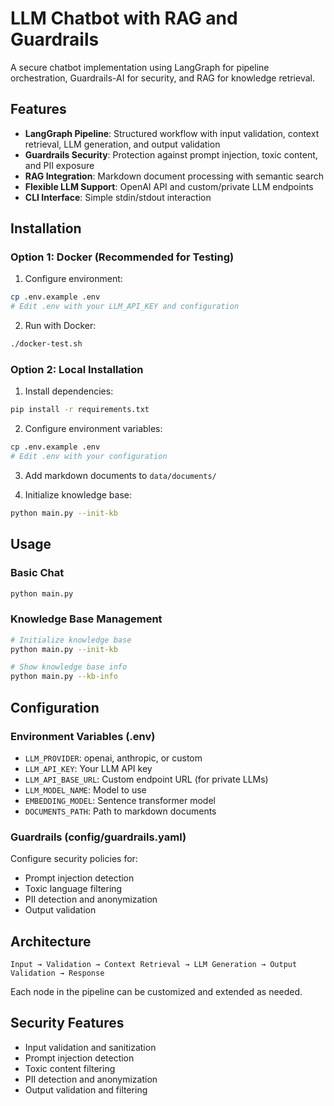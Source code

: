 # LLM Chatbot with RAG and Guardrails

A secure chatbot implementation using LangGraph for pipeline orchestration, Guardrails-AI for security, and RAG for knowledge retrieval.

## Features

- **LangGraph Pipeline**: Structured workflow with input validation, context retrieval, LLM generation, and output validation
- **Guardrails Security**: Protection against prompt injection, toxic content, and PII exposure
- **RAG Integration**: Markdown document processing with semantic search
- **Flexible LLM Support**: OpenAI API and custom/private LLM endpoints
- **CLI Interface**: Simple stdin/stdout interaction

## Installation

### Option 1: Docker (Recommended for Testing)

1. Configure environment:
```bash
cp .env.example .env
# Edit .env with your LLM_API_KEY and configuration
```

2. Run with Docker:
```bash
./docker-test.sh
```

### Option 2: Local Installation

1. Install dependencies:
```bash
pip install -r requirements.txt
```

2. Configure environment variables:
```bash
cp .env.example .env
# Edit .env with your configuration
```

3. Add markdown documents to `data/documents/`

4. Initialize knowledge base:
```bash
python main.py --init-kb
```

## Usage

### Basic Chat
```bash
python main.py
```

### Knowledge Base Management
```bash
# Initialize knowledge base
python main.py --init-kb

# Show knowledge base info
python main.py --kb-info
```

## Configuration

### Environment Variables (.env)
- `LLM_PROVIDER`: openai, anthropic, or custom
- `LLM_API_KEY`: Your LLM API key
- `LLM_API_BASE_URL`: Custom endpoint URL (for private LLMs)
- `LLM_MODEL_NAME`: Model to use
- `EMBEDDING_MODEL`: Sentence transformer model
- `DOCUMENTS_PATH`: Path to markdown documents

### Guardrails (config/guardrails.yaml)
Configure security policies for:
- Prompt injection detection
- Toxic language filtering
- PII detection and anonymization
- Output validation

## Architecture

```
Input → Validation → Context Retrieval → LLM Generation → Output Validation → Response
```

Each node in the pipeline can be customized and extended as needed.

## Security Features

- Input validation and sanitization
- Prompt injection detection
- Toxic content filtering
- PII detection and anonymization
- Output validation and filtering